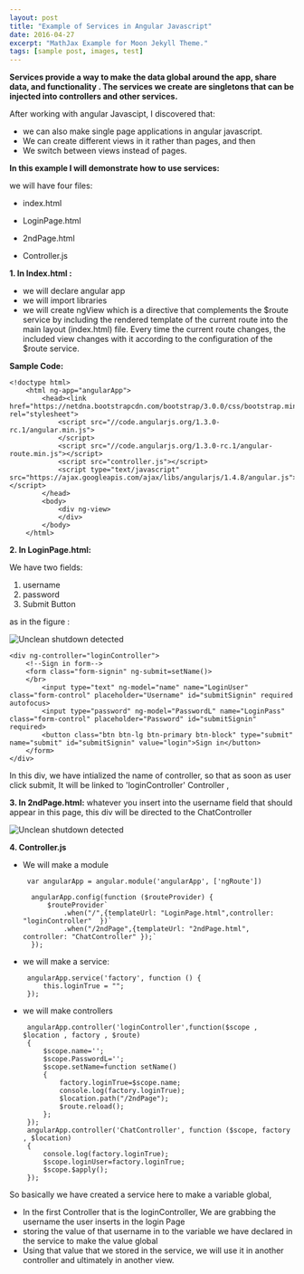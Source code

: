 ```yaml
---
layout: post
title: "Example of Services in Angular Javascript"
date: 2016-04-27
excerpt: "MathJax Example for Moon Jekyll Theme."
tags: [sample post, images, test]
---
```



**Services provide a way to make the data global around the app, share data, and functionality . The services we create are singletons that can be injected into controllers and other services.**


After working with angular Javascipt, I discovered that:



  - we can also make single page applications in angular javascript.
  - We can create different views in it rather than pages, and then
  - We switch between views instead of pages.



**In this example I will demonstrate how to use services:**


we will have four files:



  - index.html	


  - LoginPage.html


  - 2ndPage.html
  

  - Controller.js
   

**1. In Index.html :**


  - we will declare angular app
  - we will import libraries
  - we will create ngView which is a directive that complements the $route service by including the rendered template of the current route into   the main layout (index.html) file. Every time the current route changes, the included view changes with it according to the configuration of   the $route service.
	

**Sample Code:**
    
    <!doctype html>
        <html ng-app="angularApp">
            <head><link href="https://netdna.bootstrapcdn.com/bootstrap/3.0.0/css/bootstrap.min.css"  rel="stylesheet">
                <script src="//code.angularjs.org/1.3.0-rc.1/angular.min.js">
                </script>
                <script src="//code.angularjs.org/1.3.0-rc.1/angular-route.min.js"></script>
                <script src="controller.js"></script>
                <script type="text/javascript" src="https://ajax.googleapis.com/ajax/libs/angularjs/1.4.8/angular.js"></script>
            </head>
            <body>
                <div ng-view>
                </div>
            </body>
        </html>


**2. In LoginPage.html:**

We have two fields:

 1. username
 2. password
 3. Submit Button
 
 as in the figure :
 
![Unclean shutdown detected](//lailashaikh.github.io/assets/img/login.PNG)

    <div ng-controller="loginController">
        <!--Sign in form-->
        <form class="form-signin" ng-submit=setName()>
        </br>
            <input type="text" ng-model="name" name="LoginUser" class="form-control" placeholder="Username" id="submitSignin" required autofocus>    
            <input type="password" ng-model="PasswordL" name="LoginPass" class="form-control" placeholder="Password" id="submitSignin" required>
            <button class="btn btn-lg btn-primary btn-block" type="submit" name="submit" id="submitSignin" value="login">Sign in</button>
        </form>
    </div>
       
In this div, we have intialized the name of controller, so that as soon as user click submit, It will be linked to 'loginController' Controller ,
   
**3. In 2ndPage.html:**
whatever you insert into the username field that should appear in this page, 
this div will be directed to the ChatController

![Unclean shutdown detected](//lailashaikh.github.io/assets/img/LoginApproved.PNG)


**4. Controller.js**

- We will  make a module 
    

               
       var angularApp = angular.module('angularApp', ['ngRoute'])
			
        angularApp.config(function ($routeProvider) {
	        $routeProvider`
			    .when("/",{templateUrl: "LoginPage.html",controller: "loginController"  })`
	            .when("/2ndPage",{templateUrl: "2ndPage.html", controller: "ChatController" });`        
	    });


*  we will make a service: 
	
        
        
        angularApp.service('factory', function () {
		    this.loginTrue = "";
	    });



 * we will make controllers
    





        angularApp.controller('loginController',function($scope , $location , factory , $route)
	    {
	        $scope.name='';
	        $scope.PasswordL='';   
            $scope.setName=function setName()
            {
		        factory.loginTrue=$scope.name;
		        console.log(factory.loginTrue);
		        $location.path("/2ndPage");
		        $route.reload();
	        };
	    });
	    angularApp.controller('ChatController', function ($scope, factory , $location)
	    {
	        console.log(factory.loginTrue);
	        $scope.loginUser=factory.loginTrue;
	        $scope.$apply();
	    });

So basically we have created a service here to make a variable global, 
    
    
    
  - In the first Controller that is the loginController, We are grabbing the username the user inserts in the login Page
  - storing the value of that username in to the variable we have declared in the service to make the value global
  - Using that value that we stored in the service, we will use it in another controller and ultimately in another view. 

